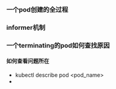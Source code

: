 ### 一个pod创建的全过程
### informer机制
### 一个terminating的pod如何查找原因
#### 如何查看问题所在
- kubectl describe pod <pod_name>
- 